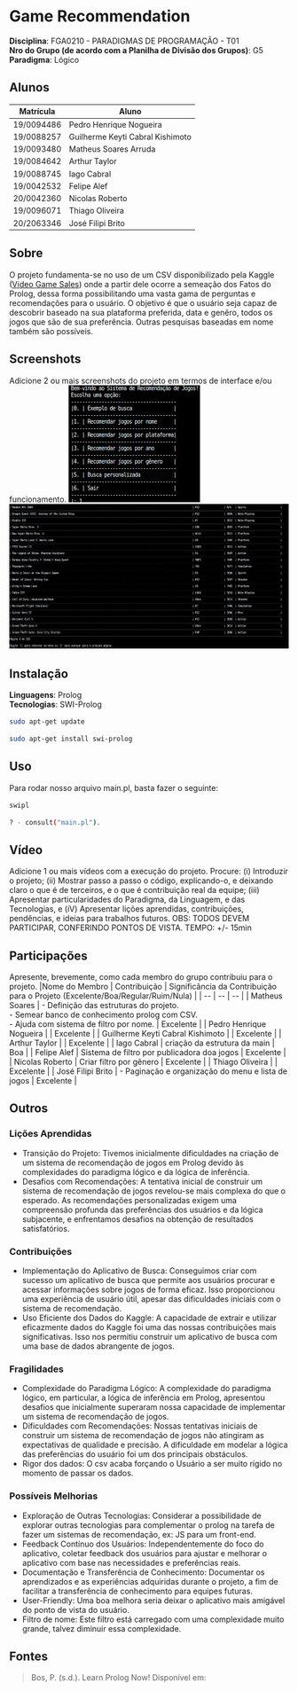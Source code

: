 
# Game Recommendation

**Disciplina**: FGA0210 - PARADIGMAS DE PROGRAMAÇÃO - T01 <br>
**Nro do Grupo (de acordo com a Planilha de Divisão dos Grupos)**: G5<br>
**Paradigma**: Lógico <br>

## Alunos
|Matrícula | Aluno |
| -- | -- |
| 19/0094486  | Pedro Henrique Nogueira |
| 19/0088257  | Guilherme Keyti Cabral Kishimoto|
| 19/0093480  | Matheus Soares Arruda|
| 19/0084642  | Arthur Taylor|
| 19/0088745  | Iago Cabral|
| 19/0042532  | Felipe Alef|
| 20/0042360  | Nicolas Roberto|
| 19/0096071  | Thiago Oliveira|
| 20/2063346  | José Filipi Brito|  

## Sobre 
O projeto fundamenta-se no uso de um CSV disponibilizado pela Kaggle ([Video Game Sales](https://www.kaggle.com/datasets/gregorut/videogamesales)) onde a partir dele ocorre a semeação dos Fatos do Prolog, dessa forma possibilitando uma vasta gama de perguntas e recomendações para o usuário. O objetivo é que o usuário seja capaz de descobrir baseado na sua plataforma preferida, data e genêro, todos os jogos que são de sua preferência. Outras pesquisas baseadas em nome também são possíveis.

## Screenshots
Adicione 2 ou mais screenshots do projeto em termos de interface e/ou funcionamento.
![Menu de opções](./img/img1.jpeg)
![Página de jogos](./img/img2.jpeg)

## Instalação 
**Linguagens**: Prolog<br>
**Tecnologias**: SWI-Prolog<br>

``` bash
sudo apt-get update
```
``` bash
sudo apt-get install swi-prolog
```

## Uso 
Para rodar nosso arquivo main.pl, basta fazer o seguinte:

``` bash
swipl
```

``` bash
? - consult("main.pl").
```

## Vídeo
Adicione 1 ou mais vídeos com a execução do projeto.
Procure: 
(i) Introduzir o projeto;
(ii) Mostrar passo a passo o código, explicando-o, e deixando claro o que é de terceiros, e o que é contribuição real da equipe;
(iii) Apresentar particularidades do Paradigma, da Linguagem, e das Tecnologias, e
(iV) Apresentar lições aprendidas, contribuições, pendências, e ideias para trabalhos futuros.
OBS: TODOS DEVEM PARTICIPAR, CONFERINDO PONTOS DE VISTA.
TEMPO: +/- 15min
## Participações
Apresente, brevemente, como cada membro do grupo contribuiu para o projeto.
|Nome do Membro | Contribuição | Significância da Contribuição para o Projeto (Excelente/Boa/Regular/Ruim/Nula) |
| -- | -- | -- |
| Matheus Soares | - Definição das estruturas do projeto.<br>- Semear banco de conhecimento prolog com CSV.<br>- Ajuda com sistema de filtro por nome. | Excelente |
| Pedro Henrique Nogueira |  | Excelente |
| Guilherme Keyti Cabral Kishimoto |  | Excelente |
| Arthur Taylor |  | Excelente |
| Iago Cabral | criação da estrutura da main | Boa |
| Felipe Alef | Sistema de filtro por publicadora doa jogos | Excelente |
| Nicolas Roberto | Criar filtro por gênero | Excelente |
|  Thiago Oliveira |   | Excelente |
|  José Filipi Brito | - Paginação e organização do menu e lista de jogos | Excelente |
## Outros 
### Lições Aprendidas
- Transição do Projeto: Tivemos inicialmente dificuldades na criação de um sistema de recomendação de jogos em Prolog devido às complexidades do paradigma lógico e da lógica de inferência.
- Desafios com Recomendações: A tentativa inicial de construir um sistema de recomendação de jogos revelou-se mais complexa do que o esperado. As recomendações personalizadas exigem uma compreensão profunda das preferências dos usuários e da lógica subjacente, e enfrentamos desafios na obtenção de resultados satisfatórios.

### Contribuições
- Implementação do Aplicativo de Busca: Conseguimos criar com sucesso um aplicativo de busca que permite aos usuários procurar e acessar informações sobre jogos de forma eficaz. Isso proporcionou uma experiência de usuário útil, apesar das dificuldades iniciais com o sistema de recomendação.
- Uso Eficiente dos Dados do Kaggle: A capacidade de extrair e utilizar eficazmente dados do Kaggle foi uma das nossas contribuições mais significativas. Isso nos permitiu construir um aplicativo de busca com uma base de dados abrangente de jogos.

### Fragilidades
- Complexidade do Paradigma Lógico: A complexidade do paradigma lógico, em particular, a lógica de inferência em Prolog, apresentou desafios que inicialmente superaram nossa capacidade de implementar um sistema de recomendação de jogos.
- Dificuldades com Recomendações: Nossas tentativas iniciais de construir um sistema de recomendação de jogos não atingiram as expectativas de qualidade e precisão. A dificuldade em modelar a lógica das preferências do usuário foi um dos principais obstáculos.
- Rigor dos dados: O csv acaba forçando o Usuário a ser muito rígido no momento de passar os dados.

### Possíveis Melhorias
- Exploração de Outras Tecnologias: Considerar a possibilidade de explorar outras tecnologias para complementar o prolog na tarefa de fazer um sistemas de recomendação, ex: JS para um front-end.
- Feedback Contínuo dos Usuários: Independentemente do foco do aplicativo, coletar feedback dos usuários para ajustar e melhorar o aplicativo com base nas necessidades e preferências reais.
- Documentação e Transferência de Conhecimento: Documentar os aprendizados e as experiências adquiridas durante o projeto, a fim de facilitar a transferência de conhecimento para equipes futuras.
- User-Friendly: Uma boa melhora seria deixar o aplicativo mais amigável do ponto de vista do usuário.
- Filtro de nome: Este filtro está carregado com uma complexidade muito grande, talvez diminuir essa complexidade.

## Fontes
> Bos, P. (s.d.). Learn Prolog Now! Disponível em: [](http://www.let.rug.nl/bos/lpn//lpnpage.php?pageid=manuals)
